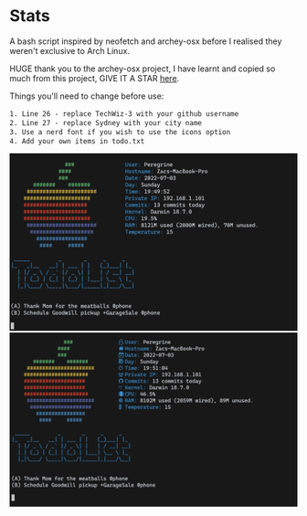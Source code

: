 # Stats

A bash script inspired by neofetch and archey-osx before I realised they weren't exclusive to Arch Linux.  

HUGE thank you to the archey-osx project, I have learnt and copied so much from this project, GIVE IT A STAR [here](https://github.com/obihann/archey-osx).  

Things you'll need to change before use:
```
1. Line 26 - replace TechWiz-3 with your github username
2. Line 27 - replace Sydney with your city name
3. Use a nerd font if you wish to use the icons option 
4. Add your own items in todo.txt
``` 



<img src="./screenshots/screenshot1.png" alt="Screenshot" width="750">
<img src="./screenshots/screenshot2.png" alt="Screenshot" width="750">
